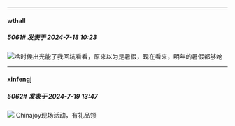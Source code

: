 ﻿
*****

####  wthall  
##### 5061#       发表于 2024-7-18 10:23

<img src="https://static.saraba1st.com/image/smiley/face2017/048.png" referrerpolicy="no-referrer">啥时候出光能了我回坑看看，原来以为是暑假，现在看来，明年的暑假都够呛


*****

####  xinfengj  
##### 5062#       发表于 2024-7-19 13:47

<img src="https://p.sda1.dev/18/af085ea5c68a94b8a68cffac7088e4d4/CMP_20240719134629893.jpg" referrerpolicy="no-referrer">
Chinajoy现场活动，有礼品领

